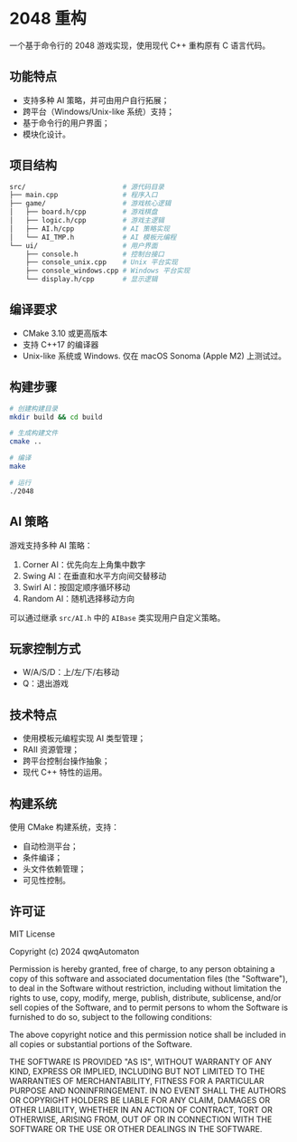 # 2048 重构

一个基于命令行的 2048 游戏实现，使用现代 C++ 重构原有 C 语言代码。

## 功能特点

- 支持多种 AI 策略，并可由用户自行拓展；
- 跨平台（Windows/Unix-like 系统）支持；
- 基于命令行的用户界面；
- 模块化设计。

## 项目结构

```bash
src/                        # 源代码目录
├── main.cpp                # 程序入口
├── game/                   # 游戏核心逻辑
│   ├── board.h/cpp         # 游戏棋盘
│   ├── logic.h/cpp         # 游戏主逻辑
│   ├── AI.h/cpp            # AI 策略实现
│   └── AI_TMP.h            # AI 模板元编程
└── ui/                     # 用户界面
    ├── console.h           # 控制台接口
    ├── console_unix.cpp    # Unix 平台实现
    ├── console_windows.cpp # Windows 平台实现
    └── display.h/cpp       # 显示逻辑
```

## 编译要求

- CMake 3.10 或更高版本
- 支持 C++17 的编译器
- Unix-like 系统或 Windows. 仅在 macOS Sonoma (Apple M2) 上测试过。

## 构建步骤

```bash
# 创建构建目录
mkdir build && cd build

# 生成构建文件
cmake ..

# 编译
make

# 运行
./2048
```

## AI 策略

游戏支持多种 AI 策略：

1. Corner AI：优先向左上角集中数字
2. Swing AI：在垂直和水平方向间交替移动
3. Swirl AI：按固定顺序循环移动
4. Random AI：随机选择移动方向

可以通过继承 `src/AI.h` 中的 `AIBase` 类实现用户自定义策略。

## 玩家控制方式

- W/A/S/D：上/左/下/右移动
- Q：退出游戏

## 技术特点

- 使用模板元编程实现 AI 类型管理；
- RAII 资源管理；
- 跨平台控制台操作抽象；
- 现代 C++ 特性的运用。

## 构建系统

使用 CMake 构建系统，支持：

- 自动检测平台；
- 条件编译；
- 头文件依赖管理；
- 可见性控制。

## 许可证

MIT License

Copyright (c) 2024 qwqAutomaton

Permission is hereby granted, free of charge, to any person obtaining a copy
of this software and associated documentation files (the "Software"), to deal
in the Software without restriction, including without limitation the rights
to use, copy, modify, merge, publish, distribute, sublicense, and/or sell
copies of the Software, and to permit persons to whom the Software is
furnished to do so, subject to the following conditions:

The above copyright notice and this permission notice shall be included in all
copies or substantial portions of the Software.

THE SOFTWARE IS PROVIDED "AS IS", WITHOUT WARRANTY OF ANY KIND, EXPRESS OR
IMPLIED, INCLUDING BUT NOT LIMITED TO THE WARRANTIES OF MERCHANTABILITY,
FITNESS FOR A PARTICULAR PURPOSE AND NONINFRINGEMENT. IN NO EVENT SHALL THE
AUTHORS OR COPYRIGHT HOLDERS BE LIABLE FOR ANY CLAIM, DAMAGES OR OTHER
LIABILITY, WHETHER IN AN ACTION OF CONTRACT, TORT OR OTHERWISE, ARISING FROM,
OUT OF OR IN CONNECTION WITH THE SOFTWARE OR THE USE OR OTHER DEALINGS IN THE
SOFTWARE.
